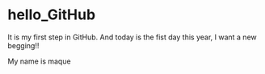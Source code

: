 # hello_GitHub
It is my first step in GitHub.
And today is the fist day this year, I want a new begging!!


<p>My name is maque


